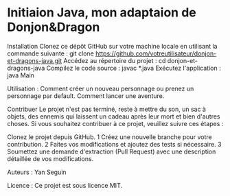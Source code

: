 # Initiaion Java, mon adaptaion de Donjon&Dragon

Installation
Clonez ce dépôt GitHub sur votre machine locale en utilisant la commande suivante :
git clone https://github.com/votreutilisateur/donjon-et-dragons-java.git
Accédez au répertoire du projet :
cd donjon-et-dragons-java
Compilez le code source :
javac *.java
Exécutez l'application :
java Main

Utilisation : 
Comment créer un nouveau personnage ou prenez un personnage par default.
Comment lancer une aventure.

Contribuer
Le projet n'est pas terminé, reste à mettre du son, un sac à objets, des ennemis qui laissent un cadeau après leur mort et bien d'autres choses.
Si vous souhaitez contribuer à ce projet, veuillez suivre ces étapes :

Clonez le projet depuis GitHub.
1 Créez une nouvelle branche pour votre contribution.
2 Faites vos modifications et ajoutez des tests si nécessaire.
3 Soumettez une demande d'extraction (Pull Request) avec une description détaillée de vos modifications.

Auteurs :
Yan Seguin

Licence :
Ce projet est sous licence MIT.
